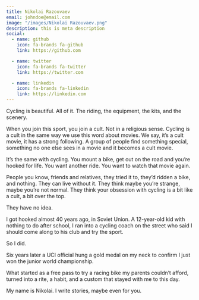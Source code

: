 ```yaml
---
title: Nikolai Razouvaev
email: johndoe@email.com
image: "/images/Nikolai Razouvaev.png"
description: this is meta description
social:
  - name: github
    icon: fa-brands fa-github
    link: https://github.com

  - name: twitter
    icon: fa-brands fa-twitter
    link: https://twitter.com

  - name: linkedin
    icon: fa-brands fa-linkedin
    link: https://linkedin.com
---
```


Cycling is beautiful. All of it. The riding, the equipment, the kits, and the scenery.

When you join this sport, you join a cult. Not in a religious sense. Cycling is a cult in the same way we use this word about movies. We say, it’s a cult movie, it has a strong following. A group of people find something special, something no one else sees in a movie and it becomes a cult movie.

It’s the same with cycling. You mount a bike, get out on the road and you’re hooked for life. You want another ride. You want to watch that movie again.

People you know, friends and relatives, they tried it to, they’d ridden a bike, and nothing. They can live without it. They think maybe you’re strange, maybe you’re not normal. They think your obsession with cycling is a bit like a cult, a bit over the top.

They have no idea.

I got hooked almost 40 years ago, in Soviet Union. A 12-year-old kid with nothing to do after school, I ran into a cycling coach on the street who said I should come along to his club and try the sport. 

So I did.

Six years later a UCI official hung a gold medal on my neck to confirm I just won the junior world championship. 

What started as a free pass to try a racing bike my parents couldn’t afford, turned into a rite, a habit, and a custom that stayed with me to this day.

My name is Nikolai. I write stories, maybe even for you.

